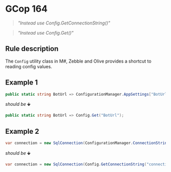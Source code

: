 ﻿# GCop 164

> *"Instead use Config.GetConnectionString()"*

> *"Instead use Config.Get()"*

## Rule description

The `Config` utility class in M#, Zebble and Olive provides a shortcut to reading config values.

## Example 1

```csharp
public static string BotUrl => ConfigurationManager.AppSettings["BotUrl"];
```

*should be* 🡻

```csharp
public static string BotUrl => Config.Get("BotUrl");

```
 
## Example 2

```csharp
var connection = new SqlConnection(ConfigurationManager.ConnectionStrings["connectionName"].ConnectionString);
```

*should be* 🡻

```csharp
var connection = new SqlConnection(Config.GetConnectionString("connectionName"));
```

